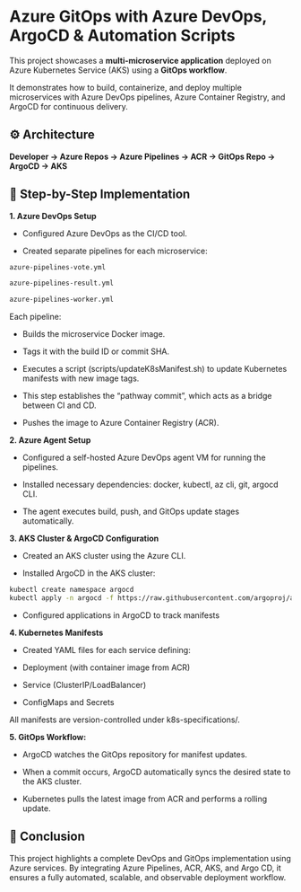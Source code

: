 # Azure GitOps with Azure DevOps, ArgoCD & Automation Scripts

This project showcases a **multi-microservice application** deployed on Azure Kubernetes Service (AKS) using a **GitOps workflow**.

It demonstrates how to build, containerize, and deploy multiple microservices with Azure DevOps pipelines, Azure Container Registry, and ArgoCD for continuous delivery.

## ⚙️ Architecture
**Developer → Azure Repos → Azure Pipelines → ACR → GitOps Repo → ArgoCD → AKS**

## 🚀 Step-by-Step Implementation
**1. Azure DevOps Setup**

- Configured Azure DevOps as the CI/CD tool.

- Created separate pipelines for each microservice:
```bash
azure-pipelines-vote.yml

azure-pipelines-result.yml

azure-pipelines-worker.yml
```

Each pipeline:

- Builds the microservice Docker image.

- Tags it with the build ID or commit SHA.
- Executes a script (scripts/updateK8sManifest.sh) to update Kubernetes manifests with new image tags.
- This step establishes the “pathway commit”, which acts as a bridge between CI and CD.

- Pushes the image to Azure Container Registry (ACR).


**2. Azure Agent Setup**

- Configured a self-hosted Azure DevOps agent VM for running the pipelines.

- Installed necessary dependencies: docker, kubectl, az cli, git, argocd CLI.

- The agent executes build, push, and GitOps update stages automatically.

**3. AKS Cluster & ArgoCD Configuration**

- Created an AKS cluster using the Azure CLI.

- Installed ArgoCD in the AKS cluster:
```bash
kubectl create namespace argocd
kubectl apply -n argocd -f https://raw.githubusercontent.com/argoproj/argo-cd/stable/manifests/install.yaml
```
- Configured applications in ArgoCD to track manifests

**4. Kubernetes Manifests**

- Created YAML files for each service defining:

- Deployment (with container image from ACR)

- Service (ClusterIP/LoadBalancer)

- ConfigMaps and Secrets

All manifests are version-controlled under k8s-specifications/.

**5. GitOps Workflow:**

- ArgoCD watches the GitOps repository for manifest updates.

- When a commit occurs, ArgoCD automatically syncs the desired state to the AKS cluster.

- Kubernetes pulls the latest image from ACR and performs a rolling update.

## 🏁 Conclusion

This project highlights a complete DevOps and GitOps implementation using Azure services.
By integrating Azure Pipelines, ACR, AKS, and Argo CD, it ensures a fully automated, scalable, and observable deployment workflow.
